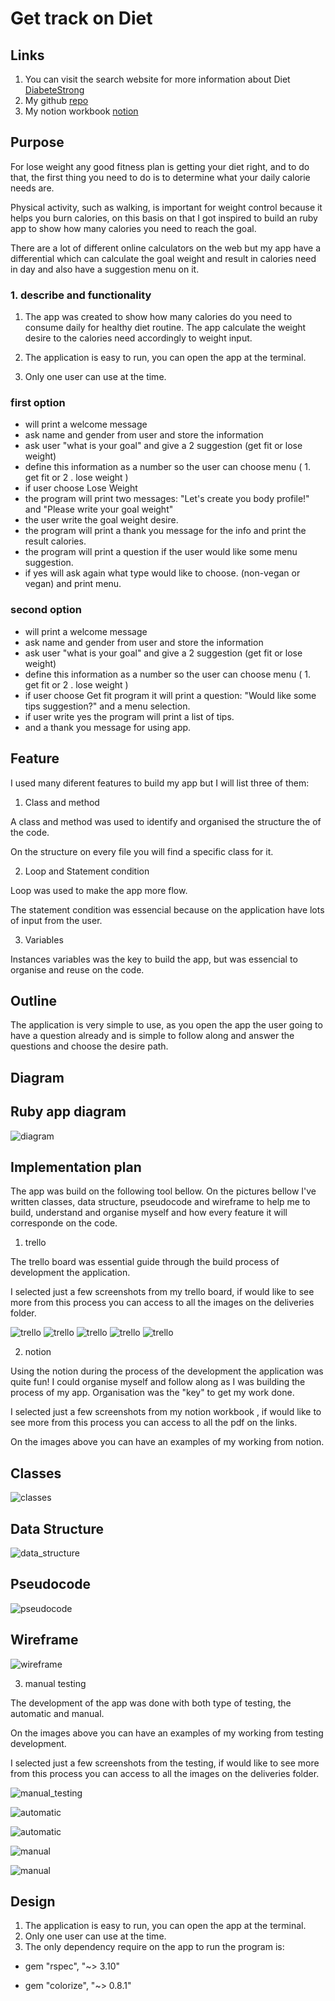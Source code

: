 # Get track on Diet

## Links
1. You can visit the search website for more information about Diet [DiabeteStrong](https://diabetesstrong.com/how-to-find-your-daily-calorie-need/)
1. My github [repo](https://github.com/NatachaBartu/NatachaBartudaCostaPincerno_T1A3)
1. My notion workbook [notion](https://www.notion.so/Ruby-app-Get-track-on-Diet-824ce6deb460403bafb2026b6ff53199)
## Purpose

For lose weight any good fitness plan is getting your diet right, and to do that, the first thing you need to do is to determine what your daily calorie needs are.

Physical activity, such as walking, is important for weight control because it helps you burn calories, on this basis on that I got inspired to build an ruby app to show how many calories you need to reach the goal. 

There are a lot of different online calculators on the web but my app have a differential which can calculate the goal weight and result in calories need in day and also have a suggestion menu on it.

### 1. describe and functionality 

1. The app was created to show how many calories do you need to consume daily for healthy diet routine. The app calculate the weight desire to the calories need accordingly to weight input.
1. The application is easy to run, you can open the app at the terminal. 
 
1. Only one user can use at the time.


### first option
- will print a welcome message
- ask name and gender from user and store the information
- ask user "what is your goal" and give a 2 suggestion (get fit or lose weight)
- define this information as a number so the user can choose menu ( 1. get fit or 2 . lose weight )
- if user choose Lose Weight 
- the program will print two messages: 
 "Let's create you body profile!" and "Please write your goal weight"
- the user write the goal weight desire.
- the program will print a thank you message for the info and print the result calories.
- the program will print a question if the user would like some menu suggestion.
- if yes will ask again what type would like to choose. (non-vegan or vegan) and print menu.

### second option

- will print a welcome message
- ask name and gender from user and store the information
- ask user "what is your goal" and give a 2 suggestion (get fit or lose weight)
- define this information as a number so the user can choose menu ( 1. get fit or 2 . lose weight )
- if user choose Get fit program it will print a question: "Would like some tips suggestion?" and a menu selection.
- if user write yes  the program will print a  list of tips.
- and a thank you message for using app. 

## Feature

I used many diferent features to build my app but I will list three of them:

1. Class and method 

A class and method was used to identify and organised the structure the of the code.

On the structure on every file you will find a specific class for it. 

2. Loop and Statement condition

Loop was used to make the app more flow. 

The statement condition was essencial because on the application have lots of input from the user.

3. Variables

Instances variables was the key to build the app, but was essencial to organise and reuse on the code.

## Outline 

The application is very simple to use, as you open the app the user going to have a question already and is simple to follow along and answer the questions and choose the desire path.

## Diagram

## Ruby app diagram
![diagram](screenshot_process/notion/notion_png/diagram.png)

## Implementation plan

The app was build on the following tool bellow.
On the pictures bellow I've written classes, data structure, pseudocode and wireframe to help me to build, understand and organise myself and how every feature it will corresponde on the code.

1. trello

The trello board was essential guide through the build process of development the application.

I selected just a few screenshots from my trello board, if would like to see more from this process you can access to all the images on the deliveries folder. 

![trello](screenshot_process/Trello/18:05/ScreenShot_2021-05-18_at_9.53.10am.png)
![trello](screenshot_process/Trello/19:05/ScreenShot_2021-05-19_at_4.38.09pm.png)
![trello](screenshot_process/Trello/20:05/ScreenShot_2021-05-20_at_8.34.20am.png)
![trello](screenshot_process/Trello/21:05/ScreenShot_2021-05-21_at_3.15.54pm.png)
![trello](screenshot_process/Trello/22:05/ScreenShot_2021-05-22_at_3.21.09pm.png)

2. notion

Using the notion during the process of the development the application was quite fun! I could organise myself and follow along as I was building the process of my app. Organisation was the "key" to get my work done. 

I selected just a few screenshots from my notion workbook , if would like to see more from this process you can access to all the pdf on the links. 

On the images above you can have an examples of my working from notion.
## Classes
![classes](screenshot_process/notion/notion_png/classes.png)
## Data Structure
![data_structure](screenshot_process/notion/notion_png/data_structure.png) 
## Pseudocode 
![pseudocode](screenshot_process/notion/notion_png/pseudocode.png)

## Wireframe
![wireframe](screenshot_process/notion/notion_png/wireframe.png)

3. manual testing

The development of the app was done with both type of testing, the automatic and manual.

On the images above you can have an examples of my working from testing development.

I selected just a few screenshots from the testing, if would like to see more from this process you can access to all the images on the deliveries folder. 

![manual_testing](screenshot_process/notion/notion_png/manual_testing.png)

![automatic](screenshot_process/errors_screenshots/20:05/automatic/ScreenShot_2021-05-20_at_1.35.13pm.png)

![automatic](screenshot_process/errors_screenshots/21:05/automatic/ScreenShot_2021-05-21_at_2.27.54pm.png)

![manual](screenshot_process/errors_screenshots/21:05/manual/ScreenShot_2021-05-21_at_1.35.56pm.png)

![manual](screenshot_process/errors_screenshots/21:05/manual/ScreenShot_2021-05-21_at_12.29.57pm.png)

## Design

1. The application is easy to run, you can open the app at the terminal. 
1. Only one user can use at the time.
1. The only dependency require on the app to run the program is: 

- gem "rspec", "~> 3.10"

- gem "colorize", "~> 0.8.1"

